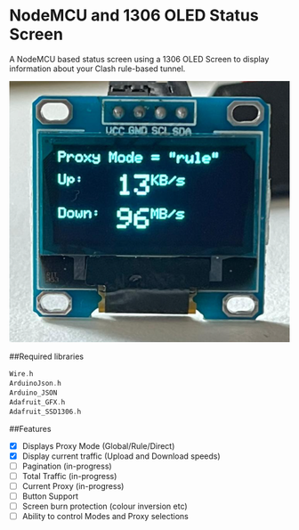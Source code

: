 # NodeMCU and 1306 OLED Status Screen

A NodeMCU based status screen using a 1306 OLED Screen to display information about your Clash rule-based tunnel.

![Example](https://raw.githubusercontent.com/RichardTHF/NodeMCU---Clash-Status-Screen/main/image/example1.png)

##Required libraries
```c
Wire.h
ArduinoJson.h
Arduino_JSON
Adafruit_GFX.h
Adafruit_SSD1306.h
```

##Features
- [x] Displays Proxy Mode (Global/Rule/Direct)
- [x] Display current traffic (Upload and Download speeds)
- [ ] Pagination (in-progress)
- [ ] Total Traffic (in-progress)
- [ ] Current Proxy (in-progress)
- [ ] Button Support
- [ ] Screen burn protection (colour inversion etc)
- [ ] Ability to control Modes and Proxy selections
